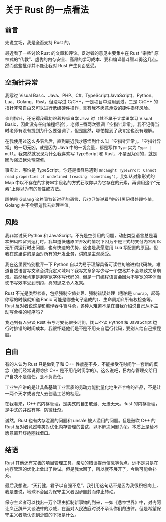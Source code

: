# 关于 Rust 的一点看法

## 前言

先说立场，我是全面支持 Rust 的。

最近看了一些讨论 Rust 的文章和评论。反对者的意见主要集中在 Rust “宗教” 原神式的“传教”、虚伪的内存安全、高昂的学习成本、要和编译器斗智斗勇这几点。然而这些批评并不能让我对 Rust 产生负面感受。

## 空指针异常

我写过 Visual Basic、Java、PHP、C#、TypeScript(JavaScript)、Python、Lua、Golang、Rust。但没写过 C/C++，一是项目中没用到过，二是 C/C++ 的指针非常自由又可以进行低级硬件操作，具有我不愿意承受的硬件损坏风险。

谈到指针，还记得我最初跟着视频自学 Java 时（甚至早于大学里学习 Visual Basic，因此没有任何编程经验），老师三番两次强调「空指针异常」，我不记得当时老师有没有提到为什么要强调了，但是显然，哪怕提到了我肯定也没有理解。

在我使用过这么多语言后，直到最近我才感悟到什么叫「空指针异常」。「空指针异常」的一切元凶，就是因为 Java 中的一切变量，都是写作 `Type` 实为 `Type | null`。我突然就发现为什么我喜欢写 TypeScript 和 Rust，不是因为别的，就是因为强迫我处理空值。

事实上，哪怕是 TypeScript，你还是很容易遇到 `Uncaught TypeError: Cannot read properties of undefined (reading 'something')`，比如从对象形式的 Map 中以不存在的字符串字段名的方式获取你以为它存在的元素，再调用这个“元素”上你以为有的属性或方法。

哪怕是 Golang 这种同为新时代的语言，我也只能说看到指针要记得处理空值，Golang 并不会强迫我去处理空值。

## 风险

我非常讨厌 Python 和 JavaScript。不光是空引用的问题，动态类型语言总是喜欢把风险留到运行时。我知道快速原型开发的情况下因为不是正式的交付内容所以无所谓运行时出问题，也有快速的优势，这也是我愿意用 Lua 写配置的原因。但我在这里讲的是面对所有的开发业务，讲的是主观感受。

我在这里要特别批评一下 Python 自以为易于理解具备可读性的缩进式代码块。难道自然语言写文章会讲究定义域吗？我写文章多写少写一个空格并不会导致文章崩溃。虽然我肯定是用等宽字体写代码的，但是一门编程语言会因为不等宽的字体而使书写效率受到制约，真的思之令人发笑。

Rust 不光是类型检查，包括强制空值处理、强制错误处理（哪怕是 `unwrap`，起码你写的时候就知道 Panic 可能是哪些句子造成的）、生命周期和所有权检查等。Rust 反对者说这是和编译器斗智斗勇，这种人难道不是在自我介绍说自己从不主动写合格的程序吗？

我遇到有人只谈 Rust 书写时要花很多时间，闭口不谈 Python 和 JavaScript 运行时排错的时间成本，我很怀疑他们是不是不用亲自运行代码，要别人给自己擦屁股。

## 自由

有的人认为 Rust 只是做到了和 C++ 性能差不多，不能接受花时间学一套新的概念（他们经常说得仿佛 C++ 是不用花时间学的）。这么说吧，把内存管理交给用户自决不是信任，是不负责任。

工业生产讲的是让具备基础工业素质的劳动力能批量化地生产合格的产品，不是让一两个天才或者完人去创造工艺的桂冠。

在我看来，C++ 的内存管理，是美式的自由散漫、无法无天。Rust 的内存管理，是中式的井然有序、防微杜渐。

诚然，Rust 也有内存泄漏的问题和 unsafe 被人滥用的问题。但是鼓吹 C++ 的 Rust 反对者竟然嘲笑对优化内存管理的尝试，以不解决问题为荣。本质上是给不愿意离开舒适圈找借口。

## 结语

Rust 其他还有完善的项目管理工具、亲切的错误提示信息等优点，远不是只是在内存管理的优化上做出了尝试。但是我太困了，所以就不展开了，今后可能会补充。

最后我想说，“天行健，君子以自强不息”。我引用这句话不是因为我很积极向上，我是要说，地球不会因为保守主义者固步自封而停止转动。

保守主义者可以找出一万个理由抵制新事物的到来，一如《悲惨世界》中，对冉阿让义正辞严大谈法律的沙威，在面对人民法庭时说不承认你们的法律。但是希望保守主义者能认识到沙威的下场是什么。
